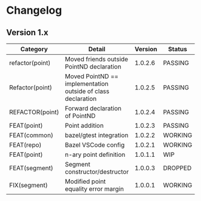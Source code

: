 # Changelog

## Version 1.x

| Category        | Detail                                                       | Version | Status  |
| --------------- | ------------------------------------------------------------ | ------- | ------- |
| refactor(point) | Moved friends outside PointND declaration                    | 1.0.2.6 | PASSING |
| Refactor(point) | Moved PointND == implementation outside of class declaration | 1.0.2.5 | PASSING |
| REFACTOR(point) | Forward declaration of PointND                               | 1.0.2.4 | PASSING |
| FEAT(point)     | Point addition                                               | 1.0.2.3 | PASSING |
| FEAT(common)    | bazel/gtest integration                                      | 1.0.2.2 | WORKING |
| FEAT(repo)      | Bazel VSCode config                                          | 1.0.2.1 | WORKING |
| FEAT(point)     | n-ary point definition                                       | 1.0.1.1 | WIP     |
| FEAT(segment)   | Segment constructor/destructor                               | 1.0.0.3 | DROPPED |
| FIX(segment)    | Modified point equality error margin                         | 1.0.0.1 | WORKING |